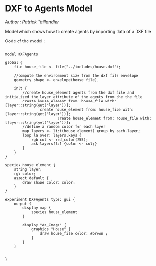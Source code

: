 [//]: # (keyword|operator_get)
[//]: # (keyword|operator_group_by)
[//]: # (keyword|operator_rnd_color)
[//]: # (keyword|constant_#brown)
[//]: # (keyword|concept_dxf)
[//]: # (keyword|concept_load_file)
# DXF to Agents Model


_Author :  Patrick Taillandier_

Model which shows how to create agents by importing data of a DXF file


Code of the model : 

```

model DXFAgents 

global {
	file house_file <- file("../includes/house.dxf");
	
	//compute the environment size from the dxf file envelope
	geometry shape <- envelope(house_file);
	
	init {
		//create house_element agents from the dxf file and initialized the layer attribute of the agents from the the file
		create house_element from: house_file with: [layer::string(get("layer"))];
				create house_element from: house_file with: [layer::string(get("layer"))];
						create house_element from: house_file with: [layer::string(get("layer"))];
		//define a random color for each layer
		map layers <- list(house_element) group_by each.layer;
		loop la over: layers.keys {
			rgb col <- rnd_color(255);
			ask layers[la] {color <- col;}
		}
	}
}

species house_element {
	string layer;
	rgb color;
	aspect default {
		draw shape color: color;
	}
} 

experiment DXFAgents type: gui {
	output {
		display map {
			species house_element;
		}
		
		display "As_Image" {
			graphics "House" {
				draw house_file color: #brown ;
			}
		}
	}
	
	
}
```
